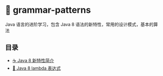 # :roller_coaster: grammar-patterns
Java 语言的进阶学习，包含 Java 8 语法的新特性，常用的设计模式，基本的算法

## 目录
- [:coffee: Java 8 新特性简介](https://github.com/tianhuiwen/grammar-patterns/blob/master/%E7%AC%94%E8%AE%B0/Java8.md)
- [:rainbow: Java 8 lambda 表达式](https://github.com/tianhuiwen/grammar-patterns/blob/master/%E7%AC%94%E8%AE%B0/Lambda.md)

